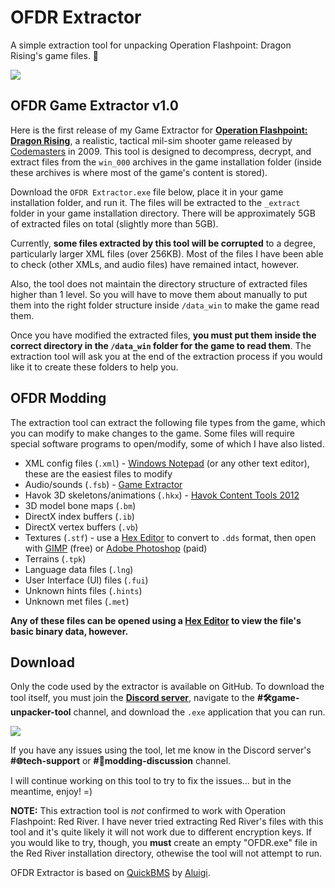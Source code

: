 # OFDR Extractor
A simple extraction tool for unpacking Operation Flashpoint: Dragon Rising's game files. 🐉



[<img src="https://github.com/user-attachments/assets/8d60e819-8641-4103-9edc-ecfb420bce03">](https://discord.gg/Z88NnTgpWU)



## OFDR Game Extractor v1.0 

Here is the first release of my Game Extractor for **[Operation Flashpoint: Dragon Rising](https://en.wikipedia.org/wiki/Operation_Flashpoint:_Dragon_Rising)**, a realistic, tactical mil-sim shooter game released by [Codemasters](https://www.codemasters.com) in 2009. This tool is designed to decompress, decrypt, and extract files from the `win_000` archives in the game installation folder (inside these archives is where most of the game's content is stored).

Download the `OFDR Extractor.exe` file below, place it in your game installation folder, and run it. The files will be extracted to the `_extract` folder in your game installation directory. There will be approximately 5GB of extracted files on total (slightly more than 5GB).

Currently, **some files extracted by this tool will be corrupted** to a degree, particularly larger XML files (over 256KB). Most of the files I have been able to check (other XMLs, and audio files) have remained intact, however.

Also, the tool does not maintain the directory structure of extracted files higher than 1 level. So you will have to move them about manually to put them into the right folder structure inside `/data_win` to make the game read them.

Once you have modified the extracted files, **you must put them inside the correct directory in the `/data_win` folder for the game to read them**. The extraction tool will ask you at the end of the extraction process if you would like it to create these folders to help you.

## OFDR Modding

The extraction tool can extract the following file types from the game, which you can modify to make changes to the game. Some files will require special software programs to open/modify, some of which I have also listed.

- XML config files (`.xml`) - [Windows Notepad](https://apps.microsoft.com/detail/9MSMLRH6LZF3) (or any other text editor), these are the easiest files to modify
- Audio/sounds (`.fsb`) - [Game Extractor](https://sourceforge.net/projects/gameextractor/)
- Havok 3D skeletons/animations (`.hkx`) - [Havok Content Tools 2012](https://www.softpedia.com/get/Programming/Other-Programming-Files/Havok-Content-Tools.shtml#download)
- 3D model bone maps (`.bm`)
- DirectX index buffers (`.ib`)
- DirectX vertex buffers (`.vb`)
- Textures (`.stf`) - use a [Hex Editor](https://mh-nexus.de/en/hxd/) to convert to `.dds` format, then open with [GIMP](https://gimp.org) (free) or [Adobe Photoshop](https://www.adobe.com/products/photoshop.html) (paid)
- Terrains (`.tpk`)
- Language data files (`.lng`)
- User Interface (UI) files (`.fui`)
- Unknown hints files (`.hints`)
- Unknown met files (`.met`)

**Any of these files can be opened using a [Hex Editor](https://mh-nexus.de/en/hxd/) to view the file's basic binary data, however.**

## Download

Only the code used by the extractor is available on GitHub. To download the tool itself, you must join the **[Discord server](https://discord.gg/Z88NnTgpWU)**, navigate to the **#🛠game-unpacker-tool** channel, and download the `.exe` application that you can run.

[<img src="https://github.com/user-attachments/assets/f61046f5-1dc5-4b0c-87f8-4a94d6cbac96">](https://discord.gg/Z88NnTgpWU)

If you have any issues using the tool, let me know in the Discord server's **#⁠🌐tech-support** or **#⁠💬modding-discussion** channel.

I will continue working on this tool to try to fix the issues... but in the meantime, enjoy! =)

**NOTE:** This extraction tool is _not_ confirmed to work with Operation Flashpoint: Red River. I have never tried extracting Red River's files with this tool and it's quite likely it will not work due to different encryption keys. If you would like to try, though, you **must** create an empty "OFDR.exe" file in the Red River installation directory, othewise the tool will not attempt to run.

OFDR Extractor is based on [QuickBMS](https://aluigi.altervista.org/quickbms.htm) by [Aluigi](https://twitter.com/luigi_auriemma).
